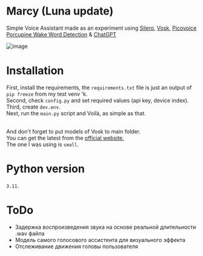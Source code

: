 # Marcy (Luna update)
Simple Voice Assistant made as an experiment using [Silero](https://github.com/snakers4/silero-models), [Vosk](https://pypi.org/project/vosk/), [Picovoice Porcupine Wake Word Detection](https://picovoice.ai/platform/porcupine/) & [ChatGPT](https://chat.openai.com/)


![image](https://static.wikia.nocookie.net/arrow/images/c/cb/Gideon_appearing_in_full-size_in_front_of_Barry%2C_Caitlin%2C_and_Cisco.png/revision/latest?cb=20150509005459)


# Installation
First, install the requirements, the `requirements.txt` file is just an output of `pip freeze` from my test venv 'k.<br>
Second, check `config.py` and set required values (api key, device index).<br>
Third, create `dev.env`.<br>
Next, run the `main.py` script and Voilà, as simple as that.<br><br>

And don't forget to put models of Vosk to main folder.<br>
You can get the latest from the [official website.](https://alphacephei.com/vosk/models)
<br>The one I was using is `small`.

# Python version
`3.11`.

# ToDo 
- Задержка воспроизведения звука на основе реальной длительности .wav файла
- Модель самого голосового ассистента для визуального эффекта
- Отслеживание движения головы пользователя
